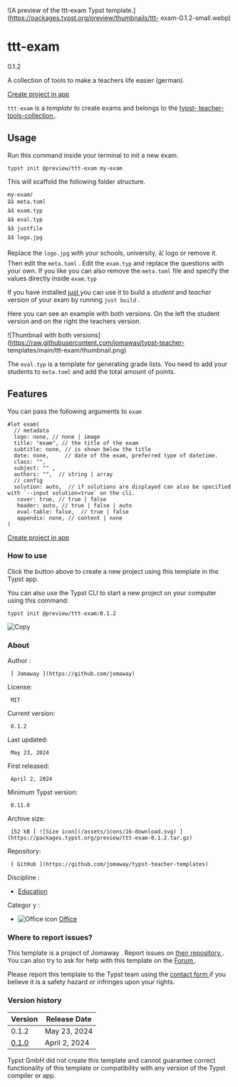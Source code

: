 ![A preview of the ttt-exam Typst
template.](https://packages.typst.org/preview/thumbnails/ttt-
exam-0.1.2-small.webp)

#  ttt-exam

0.1.2

A collection of tools to make a teachers life easier (german).

[ Create project in app ](/app?template=ttt-exam&version=0.1.2)

` ttt-exam ` is a _template_ to create exams and belongs to the [ typst-
teacher-tools-collection ](https://github.com/jomaway/typst-teacher-templates)
.

##  Usage

Run this command inside your terminal to init a new exam.

    
    
    typst init @preview/ttt-exam my-exam
    

This will scaffold the following folder structure.

    
    
    my-exam/
    ââ meta.toml
    ââ exam.typ
    ââ eval.typ
    ââ justfile
    ââ logo.jpg
    

Replace the ` logo.jpg ` with your schools, university, â¦ logo or remove it.
Then edit the ` meta.toml ` . Edit the ` exam.typ ` and replace the questions
with your own. If you like you can also remove the ` meta.toml ` file and
specify the values directly inside ` exam.typ `

If you have installed [ just ](https://just.systems/) you can use it to build
a _student_ and _teacher_ version of your exam by running ` just build ` .

Here you can see an example with both versions. On the left the student
version and on the right the teachers version.

![Thumbnail with both
versions](https://raw.githubusercontent.com/jomaway/typst-teacher-
templates/main/ttt-exam/thumbnail.png)

The ` eval.typ ` is a template for generating grade lists. You need to add
your students to ` meta.toml ` and add the total amount of points.

##  Features

You can pass the following arguments to ` exam `

    
    
    #let exam(
      // metadata 
      logo: none, // none | image
      title: "exam", // the title of the exam
      subtitle: none, // is shown below the title
      date: none,     // date of the exam, preferred type of datetime.
      class: "",      
      subject: "" ,
      authors: "",  // string | array
      // config
      solution: auto,  // if solutions are displayed can also be specified with `--input solution=true` on the cli.
       cover: true, // true | false
       header: auto, // true | false | auto
       eval-table: false,  // true | false
       appendix: none, // content | none
    )
    

[ Create project in app ](/app?template=ttt-exam&version=0.1.2)

###  How to use

Click the button above to create a new project using this template in the
Typst app.

You can also use the Typst CLI to start a new project on your computer using
this command:

    
    
    typst init @preview/ttt-exam:0.1.2

![Copy](/assets/icons/16-copy.svg)

###  About

Author  :

     [ Jomaway ](https://github.com/jomaway)
License:

     MIT 
Current version:

     0.1.2 
Last updated:

     May 23, 2024 
First released:

     April 2, 2024 
Minimum Typst version:

     0.11.0 
Archive size:

     152 kB [ ![Size icon](/assets/icons/16-download.svg) ](https://packages.typst.org/preview/ttt-exam-0.1.2.tar.gz)
Repository:

     [ GitHub ](https://github.com/jomaway/typst-teacher-templates)
Discipline  :

    

  * [ Education ](https://typst.app/universe/search/?discipline=education)

Categor  y  :

    

  * ![Office icon](/assets/icons/16-envelope.svg) [ Office ](https://typst.app/universe/search/?category=office)

###  Where to report issues?

This  template  is a project of  Jomaway  .  Report issues on  [ their
repository ](https://github.com/jomaway/typst-teacher-templates) .  You can
also try to ask for help with this  template  on the  [ Forum
](https://forum.typst.app) .

Please report this  template  to the Typst team using the  [ contact form
](https://typst.app/contact) if you believe it is a safety hazard or infringes
upon your rights.

###  Version history

Version  |  Release Date   
---|---  
0.1.2  |  May 23, 2024   
[ 0.1.0 ](https://typst.app/universe/package/ttt-exam/0.1.0/) |  April 2, 2024   
  
Typst GmbH did not create this  template  and cannot guarantee correct
functionality of this  template  or compatibility with any version of the
Typst compiler or app.


